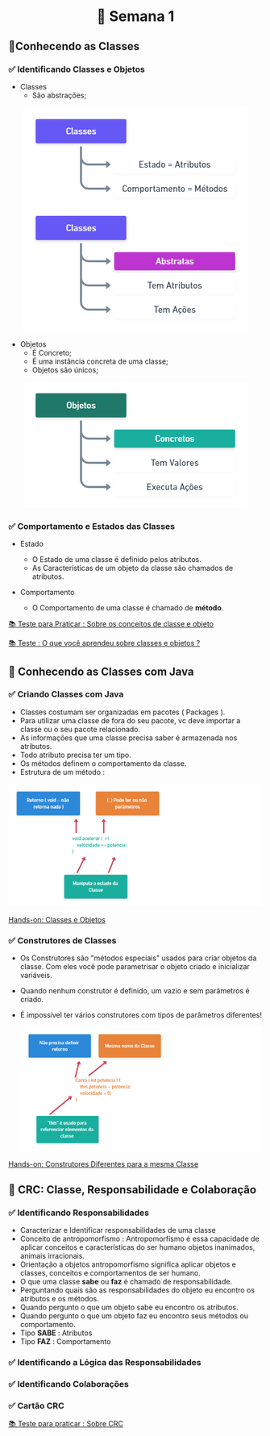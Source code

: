 <div align="center">
  <h1>📅 Semana 1</h1>
</div>
 
<h2>📝Conhecendo as Classes</h2>

<h3>✅ Identificando Classes e Objetos</h3>

* Classes 
  * São abstrações;
  
<div align="center">
  <img src="../Assets/Classes2.png"> 
</div>

* Objetos
  * É Concreto;
  * É uma instância concreta de uma classe;
  * Objetos são únicos;

<div align="center">
  <img src="../Assets/Objetos.png"> 
</div>

<h3>✅ Comportamento e Estados das Classes</h3>

* Estado
  * O Estado de uma classe é definido pelos atributos. 
  * As Características de um objeto da classe são chamados de atributos. 

* Comportamento
  * O Comportamento de uma classe é chamado de **método**.

<a href="https://github.com/brunoemferreira/ita-orientacao-a-objetos-com-java/blob/main/Semana1/TestesParaPraticar.md" >📚 Teste para Praticar : Sobre os conceitos de classe e objeto</a>

<a href="https://github.com/brunoemferreira/ita-orientacao-a-objetos-com-java/blob/main/Semana1/Testes.md" >📚 Teste : O que você aprendeu sobre classes e objetos ?</a>

</hr>

<h2>📝 Conhecendo as Classes com Java</h2>

<h3>✅ Criando Classes com Java</h3>

* Classes costumam ser organizadas em pacotes ( Packages ).
* Para utilizar uma classe de fora do seu pacote, vc deve importar a classe ou o seu pacote relacionado.
* As informações que uma classe precisa saber é armazenada nos atributos.
* Todo atributo precisa ter um tipo.
* Os métodos definem o comportamento da classe.
* Estrutura de um método : 
 
 <div align="center">
    <img src="../Assets/metodos.png"> 
  </div>

<a href="https://github.com/brunoemferreira/ita-orientacao-a-objetos-com-java/tree/main/Fontes/Carros" >Hands-on: Classes e Objetos</a>

<h3>✅ Construtores de Classes</h3>

* Os Construtores são "métodos especiais" usados para criar objetos da classe. Com eles você pode parametrisar o objeto criado e inicializar variáveis.
* Quando nenhum construtor é definido, um vazio e sem parâmetros é criado.
* É impossível ter vários construtores com tipos de parâmetros diferentes!

  <div align="center">
    <img src="../Assets/construtores.png"> 
  </div>

<a href="https://github.com/brunoemferreira/ita-orientacao-a-objetos-com-java/tree/main/Fontes/Comercio" >Hands-on: Construtores Diferentes para a mesma Classe</a>


<h2>📝 CRC: Classe, Responsabilidade e Colaboração</h2>

<h3>✅ Identificando Responsabilidades</h3>

* Caracterizar e Identificar responsabilidades de uma classe
* Conceito de antropomorfismo : Antropomorfismo é essa capacidade de aplicar conceitos e características do ser humano objetos inanimados, animais irracionais.
* Orientação a objetos antropomorfismo significa aplicar objetos e classes, conceitos e comportamentos de ser humano.
* O que uma classe **sabe** ou **faz** é chamado de responsabilidade.
* Perguntando quais são as responsabilidades do objeto eu encontro os atributos e os métodos.
* Quando pergunto o que um objeto sabe eu encontro os atributos.
* Quando pergunto o que um objeto faz eu encontro seus métodos ou comportamento.
* Tipo **SABE** : Atributos 
* Tipo **FAZ** : Comportamento 

<h3>✅ Identificando a Lógica das Responsabilidades</h3>

<h3>✅ Identificando Colaborações</h3>

<h3>✅ Cartão CRC</h3>

<a href="https://github.com/brunoemferreira/ita-orientacao-a-objetos-com-java/blob/main/Semana1/Testes.md" >📚 Teste para praticar : Sobre CRC</a>
</hr>

